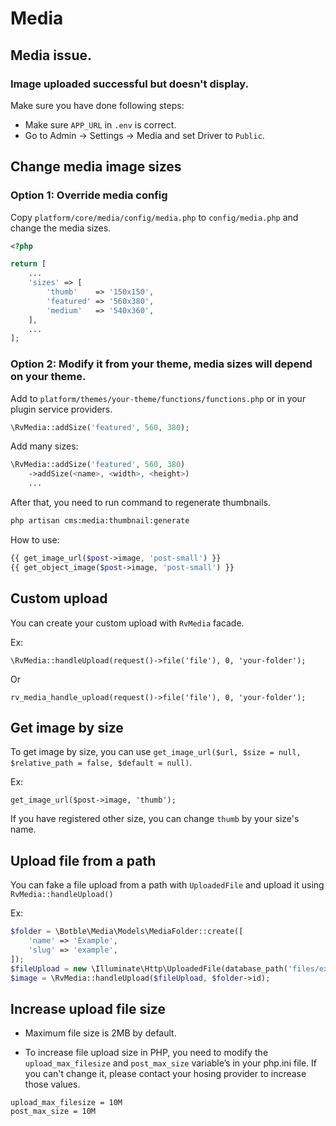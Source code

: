 # Media

## Media issue.

### Image uploaded successful but doesn't display.

Make sure you have done following steps:

- Make sure `APP_URL` in `.env` is correct.
- Go to Admin -> Settings -> Media and set Driver to `Public`.

## Change media image sizes

### Option 1: Override media config
Copy `platform/core/media/config/media.php` to `config/media.php` and change the media sizes.

```php
<?php

return [
    ...
    'sizes' => [
        'thumb'    => '150x150',
        'featured' => '560x380',
        'medium'   => '540x360',
    ],
    ...
];

```

### Option 2: Modify it from your theme, media sizes will depend on your theme.
Add to `platform/themes/your-theme/functions/functions.php` or in your plugin service providers.

```php
\RvMedia::addSize('featured', 560, 380);
```

Add many sizes:
```php
\RvMedia::addSize('featured', 560, 380)
    ->addSize(<name>, <width>, <height>)
    ...
```

After that, you need to run command to regenerate thumbnails.

```bash
php artisan cms:media:thumbnail:generate
```

How to use:

```php
{{ get_image_url($post->image, 'post-small') }}
{{ get_object_image($post->image, 'post-small') }}
```

## Custom upload

You can create your custom upload with `RvMedia` facade.

Ex:

```
\RvMedia::handleUpload(request()->file('file'), 0, 'your-folder');
```

Or

```
rv_media_handle_upload(request()->file('file'), 0, 'your-folder');
```

## Get image by size

To get image by size, you can use `get_image_url($url, $size = null, $relative_path = false, $default = null)`.

Ex:

```
get_image_url($post->image, 'thumb');
```

If you have registered other size, you can change `thumb` by your size's name.

## Upload file from a path

You can fake a file upload from a path with `UploadedFile` and upload it using `RvMedia::handleUpload()`

Ex:
```php
$folder = \Botble\Media\Models\MediaFolder::create([
    'name' => 'Example',
    'slug' => 'example',
]);
$fileUpload = new \Illuminate\Http\UploadedFile(database_path('files/example.png'), 'example.png', 'image/png', null, true);
$image = \RvMedia::handleUpload($fileUpload, $folder->id);
```

## Increase upload file size
- Maximum file size is 2MB by default.

- To increase file upload size in PHP, you need to modify the `upload_max_filesize` and `post_max_size` variable’s in your php.ini file.
If you can't change it, please contact your hosing provider to increase those values.

```
upload_max_filesize = 10M
post_max_size = 10M
```
